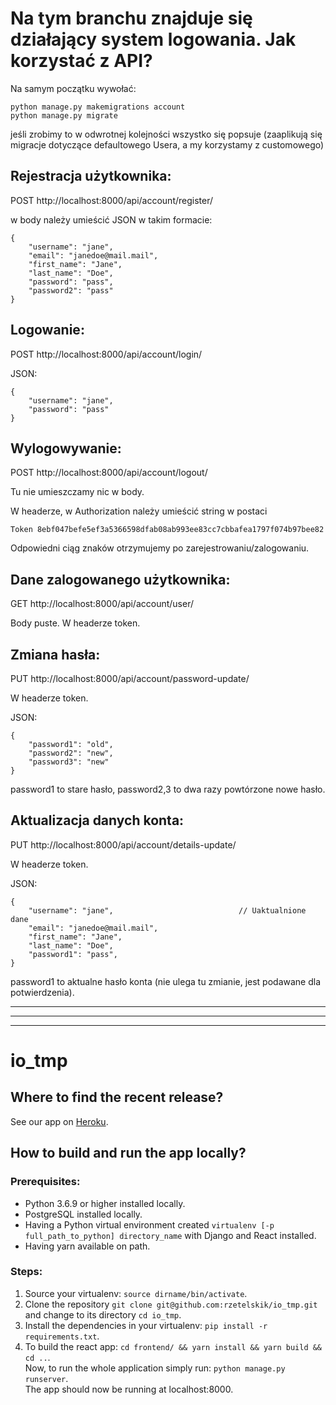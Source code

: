 # Na tym branchu znajduje się działający system logowania. Jak korzystać z API?

Na samym początku wywołać:
```
python manage.py makemigrations account
python manage.py migrate
```
jeśli zrobimy to w odwrotnej kolejności wszystko się popsuje (zaaplikują się migracje dotyczące defaultowego Usera, a my korzystamy z customowego)


## Rejestracja użytkownika:
POST http://localhost:8000/api/account/register/

w body należy umieścić JSON w takim formacie:
```
{
    "username": "jane",
    "email": "janedoe@mail.mail",
    "first_name": "Jane",
    "last_name": "Doe",
    "password": "pass",
    "password2": "pass"
}
```


## Logowanie:
POST http://localhost:8000/api/account/login/

JSON:
```
{
    "username": "jane",
    "password": "pass"  
}
```


## Wylogowywanie:
POST http://localhost:8000/api/account/logout/

Tu nie umieszczamy nic w body.

W headerze, w Authorization należy umieścić string w postaci
```
Token 8ebf047befe5ef3a5366598dfab08ab993ee83cc7cbbafea1797f074b97bee82
```
Odpowiedni ciąg znaków otrzymujemy po zarejestrowaniu/zalogowaniu.


## Dane zalogowanego użytkownika:
GET http://localhost:8000/api/account/user/

Body puste. W headerze token.


## Zmiana hasła:
PUT http://localhost:8000/api/account/password-update/

W headerze token.

JSON:
```
{
    "password1": "old",
    "password2": "new",
    "password3": "new"
}
```
password1 to stare hasło, password2,3 to dwa razy powtórzone nowe hasło.



## Aktualizacja danych konta:
PUT http://localhost:8000/api/account/details-update/

W headerze token.

JSON:
```
{
    "username": "jane",                            // Uaktualnione dane
    "email": "janedoe@mail.mail",
    "first_name": "Jane",
    "last_name": "Doe",
    "password1": "pass",
}
```
password1 to aktualne hasło konta (nie ulega tu zmianie, jest podawane dla potwierdzenia).


____________
____________________
___________________________


# io_tmp

## Where to find the recent release?
See our app on [Heroku](https://adhoc-prod.herokuapp.com/).

## How to build and run the app locally?
### Prerequisites:
- Python 3.6.9 or higher installed locally.
- PostgreSQL installed locally.
- Having a Python virtual environment created ```virtualenv [-p full_path_to_python] directory_name``` with Django and React installed.
- Having yarn available on path.

### Steps:
1. Source your virtualenv: ```source dirname/bin/activate```.
2. Clone the repository ```git clone git@github.com:rzetelskik/io_tmp.git``` and change to its directory ```cd io_tmp```.
3. Install the dependencies in your virtualenv: ```pip install -r requirements.txt```.
4. To build the react app: ```cd frontend/ && yarn install && yarn build && cd ..```.\
Now, to run the whole application simply run: ```python manage.py runserver```.\
The app should now be running at localhost:8000.

